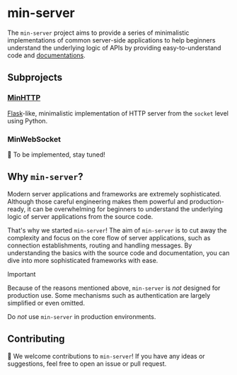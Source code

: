 # min-server

The `min-server` project aims to provide a series of minimalistic implementations of common server-side applications 
to help beginners understand the underlying logic of APIs by providing easy-to-understand code and [documentations]().

## Subprojects
### [MinHTTP](minhttp)
[Flask](https://flask.palletsprojects.com/en/3.0.x/)-like, minimalistic implementation of HTTP server from the `socket` level using Python.

### MinWebSocket
🥳 To be implemented, stay tuned!

## Why `min-server`?
Modern server applications and frameworks are extremely sophisticated. Although those careful engineering makes them powerful and production-ready, it can be overwhelming for beginners to understand the underlying logic of server applications from the source code.

That's why we started `min-server`! The aim of `min-server` is to cut away the complexity and focus on the core flow of server applications, such as connection establishments, routing and handling messages. By understanding the basics with the source code and documentation, you can dive into more sophisticated frameworks with ease.

> [!IMPORTANT]
>
> Because of the reasons mentioned above, `min-server` is _not_ designed for production use. Some mechanisms such as authentication are largely simplified or even omitted. 
>
> Do _not_ use `min-server` in production environments.

## Contributing
🥳 We welcome contributions to `min-server`! If you have any ideas or suggestions, feel free to open an issue or pull request.
